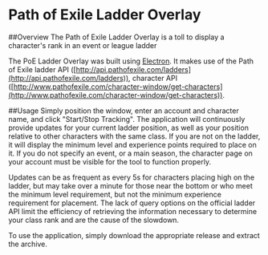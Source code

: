 # Path of Exile Ladder Overlay
##Overview
The Path of Exile Ladder Overlay is a toll to display a character's rank in an event or league ladder

The PoE Ladder Overlay was built using [Electron](https://github.com/electron/electron). It makes use of the Path of Exile ladder API ([http://api.pathofexile.com/ladders](http://api.pathofexile.com/ladders)), character API ([http://www.pathofexile.com/character-window/get-characters](http://www.pathofexile.com/character-window/get-characters)).

##Usage
Simply position the window, enter an account and character name, and click "Start/Stop Tracking". The application will continuously provide updates for your current ladder position, as well as your position relative to other characters with the same class. If you are not on the ladder, it will display the minimum level and experience points required to place on it. If you do not specify an event, or a main season, the character page on your account must be visible for the tool to function properly.

Updates can be as frequent as every 5s for characters placing high on the ladder, but may take over a minute for those near the bottom or who meet the minimum level requirement, but not the minimum experience requirement for placement. The lack of query options on the official ladder API limit the efficiency of retrieving the information necessary to determine your class rank and are the cause of the slowdown.

To use the application, simply download the appropriate release and extract the archive.